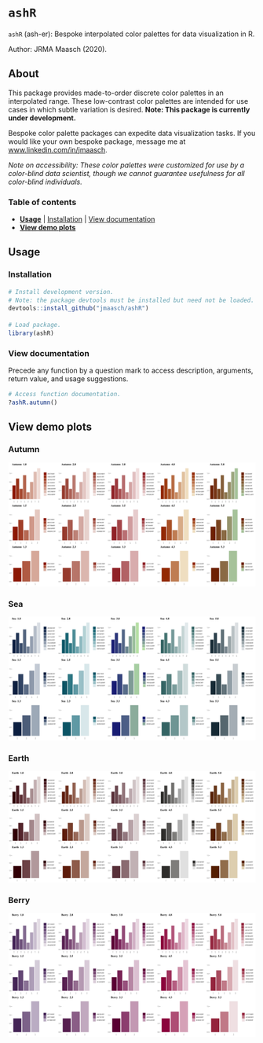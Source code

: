# `ashR`

`ashR` (ash-er): Bespoke interpolated color palettes for data visualization in R.

Author: JRMA Maasch (2020).

## About

This package provides made-to-order discrete color palettes in an interpolated range. These low-contrast color palettes are intended for use cases in which subtle variation is desired. **Note: This package is currently under development.**

Bespoke color palette packages can expedite data visualization tasks. If you would like your own bespoke package, message me at www.linkedin.com/in/jmaasch.

*Note on accessibility: These color palettes were customized for use by a color-blind data scientist, though we cannot guarantee usefulness for all color-blind individuals.*

### Table of contents

* **[Usage](#Usage)** | [Installation](#Installation) | [View documentation](#View-documentation)
* **[View demo plots](#View-demo-plots)**

## Usage

### Installation

```R
# Install development version.
# Note: the package devtools must be installed but need not be loaded.
devtools::install_github("jmaasch/ashR")

# Load package.
library(ashR)
```

### View documentation

Precede any function by a question mark to access description, arguments, return value, and usage suggestions.

```R
# Access function documentation.
?ashR.autumn()
```

## View demo plots

### Autumn
![autumn_grid](https://github.com/jmaasch/ashR/blob/master/figures/autumn_grid.jpg)

### Sea
![sea_grid](https://github.com/jmaasch/ashR/blob/master/figures/sea_grid.jpg)

### Earth
![earth_grid](https://github.com/jmaasch/ashR/blob/master/figures/earth_grid.jpg)

### Berry
![berry_grid](https://github.com/jmaasch/ashR/blob/master/figures/berry_grid.jpg)
